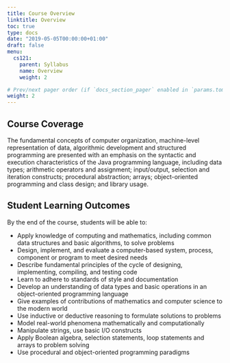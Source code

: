 ```yaml
---
title: Course Overview
linktitle: Overview
toc: true
type: docs
date: "2019-05-05T00:00:00+01:00"
draft: false
menu:
  cs121:
    parent: Syllabus
    name: Overview
    weight: 2

# Prev/next pager order (if `docs_section_pager` enabled in `params.toml`)
weight: 2
---
```


## Course Coverage

The fundamental concepts of computer organization, machine-level representation of data, algorithmic development and structured programming are presented with an emphasis on the syntactic and execution characteristics of the Java programming language, including data types; arithmetic operators and assignment; input/output, selection and iteration constructs; procedural abstraction; arrays; object-oriented programming and class design; and library usage.


## Student Learning Outcomes

By the end of the course, students will be able to:

* Apply knowledge of computing and mathematics, including common data structures and basic algorithms, to solve problems
* Design, implement, and evaluate a computer-based system, process, component or program to meet desired needs
* Describe fundamental principles of the cycle of designing, implementing, compiling, and testing code
* Learn to adhere to standards of style and documentation
* Develop an understanding of data types and basic operations in an object-oriented programming language
* Give examples of contributions of mathematics and computer science to the modern world
* Use inductive or deductive reasoning to formulate solutions to problems
* Model real-world phenomena mathematically and computationally
* Manipulate strings, use basic I/O constructs
* Apply Boolean algebra, selection statements, loop statements and arrays to problem solving
* Use procedural and object-oriented programming paradigms
